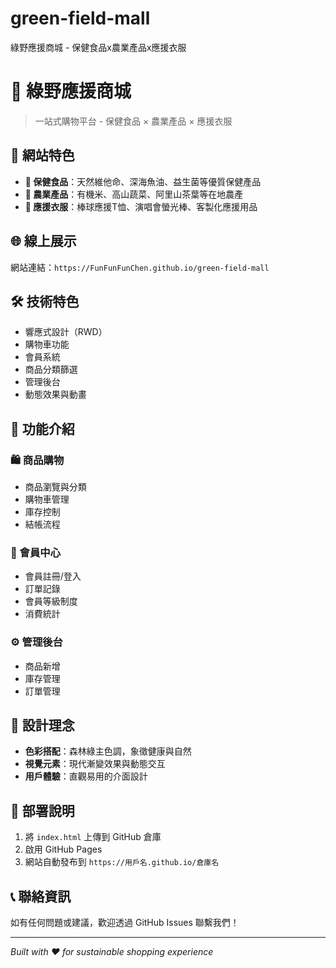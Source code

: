 # green-field-mall
綠野應援商城 - 保健食品x農業產品x應援衣服
# 🌱 綠野應援商城

> 一站式購物平台 - 保健食品 × 農業產品 × 應援衣服

## 🎯 網站特色

- **💊 保健食品**：天然維他命、深海魚油、益生菌等優質保健產品
- **🌾 農業產品**：有機米、高山蔬菜、阿里山茶葉等在地農產
- **👕 應援衣服**：棒球應援T恤、演唱會螢光棒、客製化應援用品

## 🌐 線上展示

網站連結：`https://FunFunFunChen.github.io/green-field-mall`

## 🛠️ 技術特色

- 響應式設計（RWD）
- 購物車功能
- 會員系統
- 商品分類篩選
- 管理後台
- 動態效果與動畫

## 📱 功能介紹

### 🛍️ 商品購物
- 商品瀏覽與分類
- 購物車管理
- 庫存控制
- 結帳流程

### 👤 會員中心
- 會員註冊/登入
- 訂單記錄
- 會員等級制度
- 消費統計

### ⚙️ 管理後台
- 商品新增
- 庫存管理
- 訂單管理

## 🎨 設計理念

- **色彩搭配**：森林綠主色調，象徵健康與自然
- **視覺元素**：現代漸變效果與動態交互
- **用戶體驗**：直觀易用的介面設計

## 🚀 部署說明

1. 將 `index.html` 上傳到 GitHub 倉庫
2. 啟用 GitHub Pages
3. 網站自動發布到 `https://用戶名.github.io/倉庫名`

## 📞 聯絡資訊

如有任何問題或建議，歡迎透過 GitHub Issues 聯繫我們！

---

*Built with ❤️ for sustainable shopping experience*
